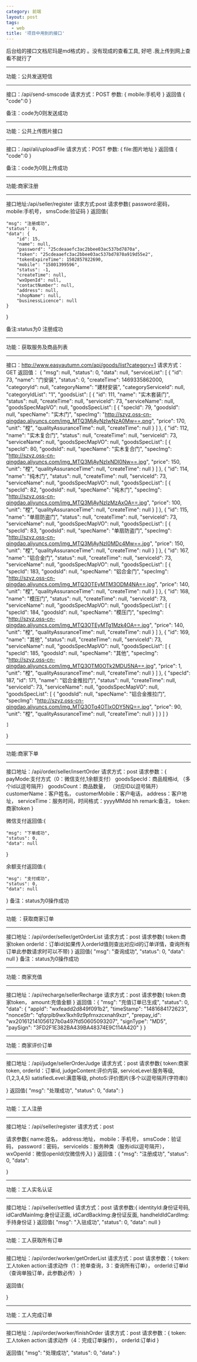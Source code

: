 ```yaml
---
category: 前端
layout: post
tags:
  - web
title: '项目中用到的接口'
---
```

后台给的接口文档尼玛是md格式的 。没有现成的查看工具, 好吧 .我上传到网上查看不就行了

<!--more-->
*********************************************************
功能：公共发送短信
*********************************************************
接口：/api/send-smscode
请求方式：POST
参数:
{
    mobile:手机号
}
返回值
 {
    "code":0
 }

 备注：code为0则发送成功
*********************************************************
功能：公共上传图片接口
*********************************************************
接口：/api/ali/uploadFile
请求方式：POST
参数:
{
	file:图片地址
}
返回值
 {
    "code":0
 }

 备注：code为0则上传成功


*********************************************************
功能:商家注册
*********************************************************
接口地址:/api/seller/register
请求方式:post
请求参数{
	password:密码，
	mobile:手机号，
	smsCode:验证码
}
返回值{
	
    "msg": "注册成功",
    "status": 0,
    "data": {
        "id": 15,
        "name": null,
        "password": "25cdeaaefc3ac2bbee03ac537bd7870a",
        "token": "25cdeaaefc3ac2bbee03ac537bd7870a919d55e2",
        "tokenExpireTime": 1502857822690,
        "mobile": "15801399596",
        "status": -1,
        "createTime": null,
        "wxOpenId": null,
        "contactNumber": null,
        "address": null,
        "shopName": null,
        "businessLicence": null
    }
}

备注:status为0 注册成功


*********************************************************
功能：获取服务及商品列表
*********************************************************
接口：http://www.easyautumn.com/api/goods/list?category=1
请求方式：GET
返回值：
{
    "msg": null,
    "status": 0,
    "data": null,
    "serviceList": [
        {
            "id": 73,
            "name": "门安装",
            "status": 0,
            "createTime": 1469335862000,
            "categoryId": null,
            "categoryName": "建材安装",
            "categoryServiceId": null,
            "categoryIdList": "1",
            "goodsList": [
                {
                    "id": 111,
                    "name": "实木套装门",
                    "status": null,
                    "createTime": null,
                    "serviceId": 73,
                    "serviceName": null,
                    "goodsSpecMapVO": null,
                    "goodsSpecList": [
                        {
                            "specId": 79,
                            "goodsId": null,
                            "specName": "实木门",
                            "specImg": "http://szyz.oss-cn-qingdao.aliyuncs.com/img_MTQ3MjAyNzIwNzA0Mw==.png",
                            "price": 170,
                            "unit": "樘",
                            "qualityAssuranceTime": null,
                            "createTime": null
                        }
                    ]
                },
                {
                    "id": 112,
                    "name": "实木复合门",
                    "status": null,
                    "createTime": null,
                    "serviceId": 73,
                    "serviceName": null,
                    "goodsSpecMapVO": null,
                    "goodsSpecList": [
                        {
                            "specId": 80,
                            "goodsId": null,
                            "specName": "实木复合门",
                            "specImg": "http://szyz.oss-cn-qingdao.aliyuncs.com/img_MTQ3MjAyNzIxNDI0Nw==.jpg",
                            "price": 150,
                            "unit": "樘",
                            "qualityAssuranceTime": null,
                            "createTime": null
                        }
                    ]
                },
                {
                    "id": 114,
                    "name": "纯木门",
                    "status": null,
                    "createTime": null,
                    "serviceId": 73,
                    "serviceName": null,
                    "goodsSpecMapVO": null,
                    "goodsSpecList": [
                        {
                            "specId": 82,
                            "goodsId": null,
                            "specName": "纯木门",
                            "specImg": "http://szyz.oss-cn-qingdao.aliyuncs.com/img_MTQ3MjAyNzIzMzAxOA==.jpg",
                            "price": 100,
                            "unit": "樘",
                            "qualityAssuranceTime": null,
                            "createTime": null
                        }
                    ]
                },
                {
                    "id": 115,
                    "name": "单扇防盗门",
                    "status": null,
                    "createTime": null,
                    "serviceId": 73,
                    "serviceName": null,
                    "goodsSpecMapVO": null,
                    "goodsSpecList": [
                        {
                            "specId": 83,
                            "goodsId": null,
                            "specName": "单扇防盗门",
                            "specImg": "http://szyz.oss-cn-qingdao.aliyuncs.com/img_MTQ3MjAyNzI0MDc4Mw==.jpg",
                            "price": 150,
                            "unit": "樘",
                            "qualityAssuranceTime": null,
                            "createTime": null
                        }
                    ]
                },
                {
                    "id": 167,
                    "name": "铝合金门",
                    "status": null,
                    "createTime": null,
                    "serviceId": 73,
                    "serviceName": null,
                    "goodsSpecMapVO": null,
                    "goodsSpecList": [
                        {
                            "specId": 183,
                            "goodsId": null,
                            "specName": "铝合金门",
                            "specImg": "http://szyz.oss-cn-qingdao.aliyuncs.com/img_MTQ3OTEyMTM3ODM4NA==.jpg",
                            "price": 140,
                            "unit": "樘",
                            "qualityAssuranceTime": null,
                            "createTime": null
                        }
                    ]
                },
                {
                    "id": 168,
                    "name": "模压门",
                    "status": null,
                    "createTime": null,
                    "serviceId": 73,
                    "serviceName": null,
                    "goodsSpecMapVO": null,
                    "goodsSpecList": [
                        {
                            "specId": 184,
                            "goodsId": null,
                            "specName": "模压门",
                            "specImg": "http://szyz.oss-cn-qingdao.aliyuncs.com/img_MTQ3OTEyMTg1Mzk4OA==.jpg",
                            "price": 140,
                            "unit": "樘",
                            "qualityAssuranceTime": null,
                            "createTime": null
                        }
                    ]
                },
                {
                    "id": 169,
                    "name": "其他",
                    "status": null,
                    "createTime": null,
                    "serviceId": 73,
                    "serviceName": null,
                    "goodsSpecMapVO": null,
                    "goodsSpecList": [
                        {
                            "specId": 185,
                            "goodsId": null,
                            "specName": "其他",
                            "specImg": "http://szyz.oss-cn-qingdao.aliyuncs.com/img_MTQ3OTM0OTk2MDU5NA==.jpg",
                            "price": 1,
                            "unit": "樘",
                            "qualityAssuranceTime": null,
                            "createTime": null
                        }
                    ]
                },
                {
                            "specId": 187,
                    "id": 171,
                    "name": "铝合金推拉门",
                    "status": null,
                    "createTime": null,
                    "serviceId": 73,
                    "serviceName": null,
                    "goodsSpecMapVO": null,
                    "goodsSpecList": [
                        {
                            "goodsId": null,
                            "specName": "铝合金推拉门",
                            "specImg": "http://szyz.oss-cn-qingdao.aliyuncs.com/img_MTQ3OTg4OTIxODY5NQ==.jpg",
                            "price": 90,
                            "unit": "樘",
                            "qualityAssuranceTime": null,
                            "createTime": null
                        }
                    ]
                }
            ]
        }

    ]
}

*********************************************************
功能:商家下单
*********************************************************
接口地址：/api/order/seller/insertOrder
请求方式：post
请求参数：{
	payMode:支付方式（0：微信支付,1余额支付）
	goodsSpecId：商品规格id, （多个id以逗号隔开）
	goodsCount：商品数量，	（对应ID以逗号隔开）
	customerName：客户姓名，
	customerMobile：客户电话，
	address：客户地址，
	serviceTime：服务时间，时间格式：yyyyMMdd hh
	remark:备注，
	token:商家token
}

微信支付返回值:{
	
    "msg": "下单成功",
    "status": 0,
    "data": null
}


余额支付返回值:{
	
    "msg": "支付成功",
    "status": 0,
    "data": null
}
备注：status为0操作成功

*********************************************************
功能 ：获取商家订单
*********************************************************
接口地址：/api/order/seller/getOrderList
请求方式：post
请求参数{
	token:商家token
	orderId：订单id(如果传入orderId值则查出对应id的订单详情，查询所有订单此参数请求时可以不带)
}
返回值{
	"msg": "查询成功",
    "status": 0,
    "data": null
}
备注：status为0操作成功


*********************************************************
功能：商家充值
*********************************************************
接口地址：/api/recharge/sellerRecharge
请求方式：post
请求参数{
	token:商家token，
	amount:充值金额
}
返回值：{
    "msg": "充值订单已生成",
    "status": 0,
    "data": {
        "appId": "wxfeadd2d849f091b2",
        "timeStamp": "1481684172623",
        "nonceStr": "qfqrplb9wx1kxh9z9pfrnxzcxnah9xzr",
        "prepay_id": "wx201612141056127b0a497fd50605093207",
        "signType": "MD5",
        "paySign": "3FD2F1E382BA439BA48374E9C114A420"
  	}
}

*********************************************************
功能：商家评价订单
*********************************************************
接口地址：/api/judge/sellerOrderJudge
请求方式：post
请求参数{
	token:商家token,
	orderId：订单id,
	judgeContent:评价内容,
	serviceLevel:服务等级,(1,2,3,4,5)
	satisfiedLevel:满意等级,
	photoS:评价图片(多个以逗号隔开(字符串))
	
}
返回值{
	"msg": "处理成功",
    "status": 0,
    "data": 
}

*********************************************************
功能：工人注册
*********************************************************
接口地址：/api/seller/register
请求方式：post
	
请求参数{
	name:姓名，
	address:地址，
	mobile：手机号，
	smsCode：验证码，
	password：密码，
	serviceIds：服务种类（服务id以逗号隔开），
	wxOpenId：微信openId(仅微信传入)
}
返回值：{
	"msg": "注册成功",
    "status": 0,
    "data": 
    
}

*********************************************************
功能：工人实名认证
*********************************************************
接口地址：/api/seller/settled
请求方式：post
请求参数:{
	identityId:身份证号码,
	idCardMainImg:身份证正面,
	idCardBackImg:身份证反面,
	handheldIdCardImg:手持身份证
}
返回值{
	"msg": "入驻成功",
    "status": 0,
    "data": null
}

*********************************************************
功能：工人获取所有订单
*********************************************************
接口地址：/api/order/worker/getOrderList
请求方式：post
请求参数：{
	token:工人token
	action:请求动作（1：抢单查询，3：查询所有订单），
	orderId:订单id（查询单独订单，此参数必传）
}

返回值{


}


*********************************************************
功能：工人完成订单
*********************************************************
接口地址：/api/order/worker/finishOrder
请求方式：post
请求参数：{
	token:工人token
	action:请求动作（4：完成订单操作），
	orderId:订单id
}

返回值{
	"msg": "处理成功",
    "status": 0,
    "data": 
}


